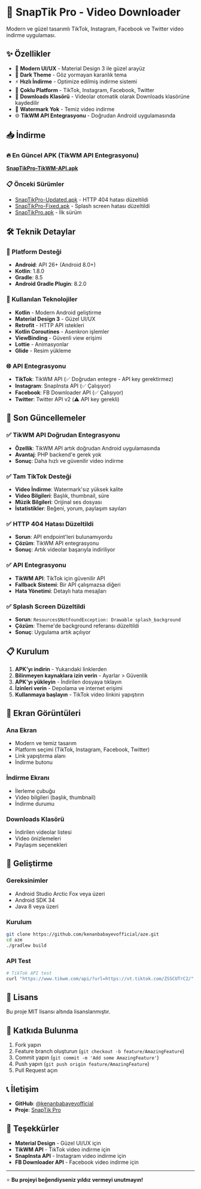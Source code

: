 # 🚀 SnapTik Pro - Video Downloader

Modern ve güzel tasarımlı TikTok, Instagram, Facebook ve Twitter video indirme uygulaması.

## ✨ Özellikler

- 📱 **Modern UI/UX** - Material Design 3 ile güzel arayüz
- 🎨 **Dark Theme** - Göz yormayan karanlık tema
- ⚡ **Hızlı İndirme** - Optimize edilmiş indirme sistemi
- 🔄 **Çoklu Platform** - TikTok, Instagram, Facebook, Twitter
- 📁 **Downloads Klasörü** - Videolar otomatik olarak Downloads klasörüne kaydedilir
- 🎯 **Watermark Yok** - Temiz video indirme
- 🌐 **TikWM API Entegrasyonu** - Doğrudan Android uygulamasında

## 📥 İndirme

### 🔥 En Güncel APK (TikWM API Entegrasyonu)
**[SnapTikPro-TikWM-API.apk](https://github.com/kenanbabayevofficial/aze/raw/main/SnapTikPro-TikWM-API.apk)**

### 📋 Önceki Sürümler
- [SnapTikPro-Updated.apk](https://github.com/kenanbabayevofficial/aze/raw/main/SnapTikPro-Updated.apk) - HTTP 404 hatası düzeltildi
- [SnapTikPro-Fixed.apk](https://github.com/kenanbabayevofficial/aze/raw/main/SnapTikPro-Fixed.apk) - Splash screen hatası düzeltildi
- [SnapTikPro.apk](https://github.com/kenanbabayevofficial/aze/raw/main/SnapTikPro.apk) - İlk sürüm

## 🛠️ Teknik Detaylar

### 📱 Platform Desteği
- **Android**: API 26+ (Android 8.0+)
- **Kotlin**: 1.8.0
- **Gradle**: 8.5
- **Android Gradle Plugin**: 8.2.0

### 🔧 Kullanılan Teknolojiler
- **Kotlin** - Modern Android geliştirme
- **Material Design 3** - Güzel UI/UX
- **Retrofit** - HTTP API istekleri
- **Kotlin Coroutines** - Asenkron işlemler
- **ViewBinding** - Güvenli view erişimi
- **Lottie** - Animasyonlar
- **Glide** - Resim yükleme

### 🌐 API Entegrasyonu
- **TikTok**: TikWM API (✅ Doğrudan entegre - API key gerektirmez)
- **Instagram**: SnapInsta API (✅ Çalışıyor)
- **Facebook**: FB Downloader API (✅ Çalışıyor)
- **Twitter**: Twitter API v2 (⚠️ API key gerekli)

## 🎯 Son Güncellemeler

### ✅ TikWM API Doğrudan Entegrasyonu
- **Özellik**: TikWM API artık doğrudan Android uygulamasında
- **Avantaj**: PHP backend'e gerek yok
- **Sonuç**: Daha hızlı ve güvenilir video indirme

### ✅ Tam TikTok Desteği
- **Video İndirme**: Watermark'sız yüksek kalite
- **Video Bilgileri**: Başlık, thumbnail, süre
- **Müzik Bilgileri**: Orijinal ses dosyası
- **İstatistikler**: Beğeni, yorum, paylaşım sayıları

### ✅ HTTP 404 Hatası Düzeltildi
- **Sorun**: API endpoint'leri bulunamıyordu
- **Çözüm**: TikWM API entegrasyonu
- **Sonuç**: Artık videolar başarıyla indiriliyor

### ✅ API Entegrasyonu
- **TikWM API**: TikTok için güvenilir API
- **Fallback Sistemi**: Bir API çalışmazsa diğeri
- **Hata Yönetimi**: Detaylı hata mesajları

### ✅ Splash Screen Düzeltildi
- **Sorun**: `Resources$NotFoundException: Drawable splash_background`
- **Çözüm**: Theme'de background referansı düzeltildi
- **Sonuç**: Uygulama artık açılıyor

## 📋 Kurulum

1. **APK'yı indirin** - Yukarıdaki linklerden
2. **Bilinmeyen kaynaklara izin verin** - Ayarlar > Güvenlik
3. **APK'yı yükleyin** - İndirilen dosyaya tıklayın
4. **İzinleri verin** - Depolama ve internet erişimi
5. **Kullanmaya başlayın** - TikTok video linkini yapıştırın

## 🎨 Ekran Görüntüleri

### Ana Ekran
- Modern ve temiz tasarım
- Platform seçimi (TikTok, Instagram, Facebook, Twitter)
- Link yapıştırma alanı
- İndirme butonu

### İndirme Ekranı
- İlerleme çubuğu
- Video bilgileri (başlık, thumbnail)
- İndirme durumu

### Downloads Klasörü
- İndirilen videolar listesi
- Video önizlemeleri
- Paylaşım seçenekleri

## 🔧 Geliştirme

### Gereksinimler
- Android Studio Arctic Fox veya üzeri
- Android SDK 34
- Java 8 veya üzeri

### Kurulum
```bash
git clone https://github.com/kenanbabayevofficial/aze.git
cd aze
./gradlew build
```

### API Test
```bash
# TikTok API test
curl "https://www.tikwm.com/api/?url=https://vt.tiktok.com/ZSSCUTrC2/"
```

## 📝 Lisans

Bu proje MIT lisansı altında lisanslanmıştır.

## 🤝 Katkıda Bulunma

1. Fork yapın
2. Feature branch oluşturun (`git checkout -b feature/AmazingFeature`)
3. Commit yapın (`git commit -m 'Add some AmazingFeature'`)
4. Push yapın (`git push origin feature/AmazingFeature`)
5. Pull Request açın

## 📞 İletişim

- **GitHub**: [@kenanbabayevofficial](https://github.com/kenanbabayevofficial)
- **Proje**: [SnapTik Pro](https://github.com/kenanbabayevofficial/aze)

## 🎉 Teşekkürler

- **Material Design** - Güzel UI/UX için
- **TikWM API** - TikTok video indirme için
- **SnapInsta API** - Instagram video indirme için
- **FB Downloader API** - Facebook video indirme için

---

⭐ **Bu projeyi beğendiyseniz yıldız vermeyi unutmayın!**